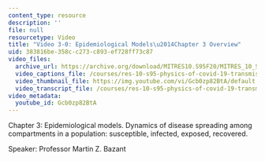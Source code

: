 ```yaml
---
content_type: resource
description: ''
file: null
resourcetype: Video
title: "Video 3-0: Epidemiological Models\u2014Chapter 3 Overview"
uid: 383816be-358c-c273-c893-ef728ff73c87
video_files:
  archive_url: https://archive.org/download/MITRES10.S95F20/MITRES_10_S95F20_0300_300k.mp4
  video_captions_file: /courses/res-10-s95-physics-of-covid-19-transmission-fall-2020/051d4a02a8c55980848687ee97b269f6_Gcb0zp82BtA.vtt
  video_thumbnail_file: https://img.youtube.com/vi/Gcb0zp82BtA/default.jpg
  video_transcript_file: /courses/res-10-s95-physics-of-covid-19-transmission-fall-2020/f1978fe5f441277268d84e6f1d66579d_Gcb0zp82BtA.pdf
video_metadata:
  youtube_id: Gcb0zp82BtA
---
```


Chapter 3: Epidemiological models. Dynamics of disease spreading among compartments in a population: susceptible, infected, exposed, recovered.

Speaker: Professor Martin Z. Bazant